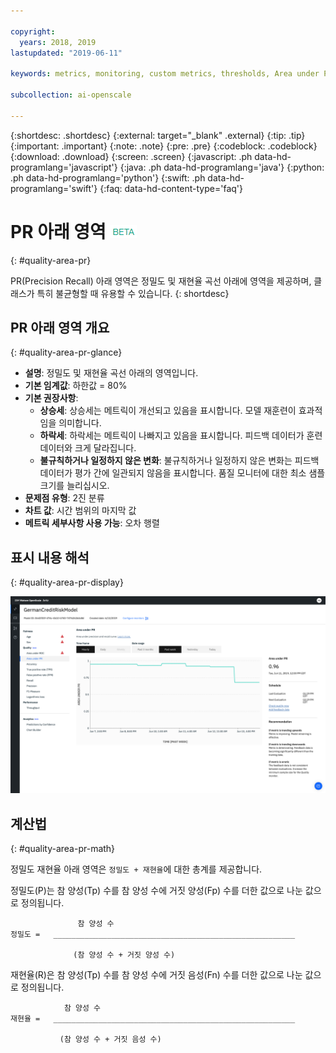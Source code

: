 ```yaml
---

copyright:
  years: 2018, 2019
lastupdated: "2019-06-11"

keywords: metrics, monitoring, custom metrics, thresholds, Area under PR

subcollection: ai-openscale

---
```


{:shortdesc: .shortdesc}
{:external: target="_blank" .external}
{:tip: .tip}
{:important: .important}
{:note: .note}
{:pre: .pre}
{:codeblock: .codeblock}
{:download: .download}
{:screen: .screen}
{:javascript: .ph data-hd-programlang='javascript'}
{:java: .ph data-hd-programlang='java'}
{:python: .ph data-hd-programlang='python'}
{:swift: .ph data-hd-programlang='swift'}
{:faq: data-hd-content-type='faq'}

# PR 아래 영역 ![베타 태그](images/beta.png)
{: #quality-area-pr}

PR(Precision Recall) 아래 영역은 정밀도 및 재현율 곡선 아래에 영역을 제공하며, 클래스가 특히 불균형할 때 유용할 수 있습니다.
{: shortdesc}

## PR 아래 영역 개요
{: #quality-area-pr-glance}

- **설명**: 정밀도 및 재현율 곡선 아래의 영역입니다.
- **기본 임계값**: 하한값 = 80%
- **기본 권장사항**:
   - **상승세**: 상승세는 메트릭이 개선되고 있음을 표시합니다. 모델 재훈련이 효과적임을 의미합니다.
   - **하락세**: 하락세는 메트릭이 나빠지고 있음을 표시합니다. 피드백 데이터가 훈련 데이터와 크게 달라집니다.
   - **불규칙하거나 일정하지 않은 변화**: 불규칙하거나 일정하지 않은 변화는 피드백 데이터가 평가 간에 일관되지 않음을 표시합니다. 품질 모니터에 대한 최소 샘플 크기를 늘리십시오.
- **문제점 유형**: 2진 분류
- **차트 값**: 시간 범위의 마지막 값
- **메트릭 세부사항 사용 가능**: 오차 행렬

## 표시 내용 해석
{: #quality-area-pr-display}

![PR 아래 영역이 하향 메트릭 추세로 표시됩니다. ](images/quality-area-under-pr.png)


## 계산법
{: #quality-area-pr-math}

정밀도 재현율 아래 영역은 `정밀도 + 재현율`에 대한 총계를 제공합니다. 

정밀도(P)는 참 양성(Tp) 수를 참 양성 수에 거짓 양성(Fp) 수를 더한 값으로 나눈 값으로 정의됩니다. 

```
               참 양성 수
정밀도 =   ______________________________________________________

              (참 양성 수 + 거짓 양성 수)
```

재현율(R)은 참 양성(Tp) 수를 참 양성 수에 거짓 음성(Fn) 수를 더한 값으로 나눈 값으로 정의됩니다. 

```
            참 양성 수
재현율 =   ______________________________________________________

           (참 양성 수 + 거짓 음성 수)
```
